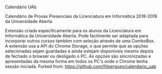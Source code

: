 Calendário UAb

Calendário de Provas Presenciais da Licenciatura em Informática 2018-2019 da Universidade Aberta

Extensão criada especificamente para os alunos da Licenciatura em Informática da Universidade Aberta. 
Pode facilmente ser adaptada para incorporar outros cursos também com seleção através de uma ComboBox.
A extensão usa a API do Chrome Storage, o que permite que as opções selecionadas sejam guardadas e ainda estejam disponíveis mesmo depois de fechado o browser ou desligado o PC. 
As opções são sincronizadas e apresentadas da mesma forma em todos os PC's onde o Chrome tenha sessão iniciada.
Forked from: https://github.com/filipergues/calendario_uab
